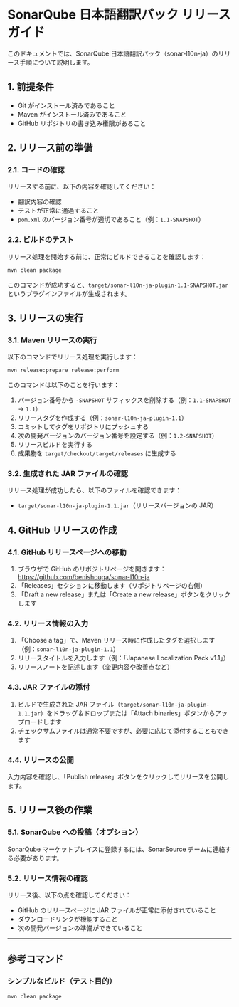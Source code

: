 # SonarQube 日本語翻訳パック リリースガイド

このドキュメントでは、SonarQube 日本語翻訳パック（sonar-l10n-ja）のリリース手順について説明します。

## 1. 前提条件

- Git がインストール済みであること
- Maven がインストール済みであること
- GitHub リポジトリの書き込み権限があること

## 2. リリース前の準備

### 2.1. コードの確認

リリースする前に、以下の内容を確認してください：

- 翻訳内容の確認
- テストが正常に通過すること
- `pom.xml` のバージョン番号が適切であること（例：`1.1-SNAPSHOT`）

### 2.2. ビルドのテスト

リリース処理を開始する前に、正常にビルドできることを確認します：

```bash
mvn clean package
```

このコマンドが成功すると、`target/sonar-l10n-ja-plugin-1.1-SNAPSHOT.jar` というプラグインファイルが生成されます。

## 3. リリースの実行

### 3.1. Maven リリースの実行

以下のコマンドでリリース処理を実行します：

```bash
mvn release:prepare release:perform
```

このコマンドは以下のことを行います：

1. バージョン番号から `-SNAPSHOT` サフィックスを削除する（例：`1.1-SNAPSHOT` → `1.1`）
2. リリースタグを作成する（例：`sonar-l10n-ja-plugin-1.1`）
3. コミットしてタグをリポジトリにプッシュする
4. 次の開発バージョンのバージョン番号を設定する（例：`1.2-SNAPSHOT`）
5. リリースビルドを実行する
6. 成果物を `target/checkout/target/releases` に生成する

### 3.2. 生成された JAR ファイルの確認

リリース処理が成功したら、以下のファイルを確認できます：

- `target/sonar-l10n-ja-plugin-1.1.jar`（リリースバージョンの JAR）

## 4. GitHub リリースの作成

### 4.1. GitHub リリースページへの移動

1. ブラウザで GitHub のリポジトリページを開きます：https://github.com/benishouga/sonar-l10n-ja
2. 「Releases」セクションに移動します（リポジトリページの右側）
3. 「Draft a new release」または「Create a new release」ボタンをクリックします

### 4.2. リリース情報の入力

1. 「Choose a tag」で、Maven リリース時に作成したタグを選択します（例：`sonar-l10n-ja-plugin-1.1`）
2. リリースタイトルを入力します（例：「Japanese Localization Pack v1.1」）
3. リリースノートを記述します（変更内容や改善点など）

### 4.3. JAR ファイルの添付

1. ビルドで生成された JAR ファイル（`target/sonar-l10n-ja-plugin-1.1.jar`）をドラッグ＆ドロップまたは「Attach binaries」ボタンからアップロードします
2. チェックサムファイルは通常不要ですが、必要に応じて添付することもできます

### 4.4. リリースの公開

入力内容を確認し、「Publish release」ボタンをクリックしてリリースを公開します。

## 5. リリース後の作業

### 5.1. SonarQube への投稿（オプション）

SonarQube マーケットプレイスに登録するには、SonarSource チームに連絡する必要があります。

### 5.2. リリース情報の確認

リリース後、以下の点を確認してください：

- GitHub のリリースページに JAR ファイルが正常に添付されていること
- ダウンロードリンクが機能すること
- 次の開発バージョンの準備ができていること

---

## 参考コマンド

### シンプルなビルド（テスト目的）

```bash
mvn clean package
```
